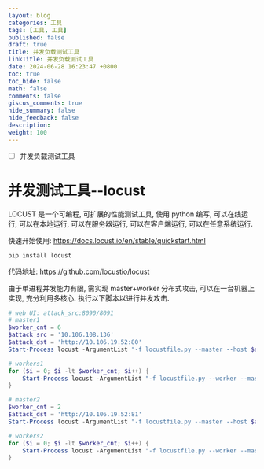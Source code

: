 ```yaml
---
layout: blog
categories: 工具
tags: [工具, 工具]
published: false
draft: true
title: 并发负载测试工具
linkTitle: 并发负载测试工具
date: 2024-06-28 16:23:47 +0800
toc: true
toc_hide: false
math: false
comments: false
giscus_comments: true
hide_summary: false
hide_feedback: false
description: 
weight: 100
---
```


- [ ] 并发负载测试工具

# 并发测试工具--locust

LOCUST 是一个可编程, 可扩展的性能测试工具, 使用 python 编写, 可以在线运行, 可以在本地运行, 可以在服务器运行, 可以在客户端运行, 可以在任意系统运行.

快速开始使用: <https://docs.locust.io/en/stable/quickstart.html>

```ps1
pip install locust
```

代码地址: <https://github.com/locustio/locust>

由于单进程并发能力有限, 需实现 master+worker 分布式攻击, 可以在一台机器上实现, 充分利用多核心.
执行以下脚本以进行并发攻击.

```ps1
# web UI: attack_src:8090/8091
# master1
$worker_cnt = 6
$attack_src = '10.106.108.136'
$attack_dst = 'http://10.106.19.52:80'
Start-Process locust -ArgumentList "-f locustfile.py --master --host $attack_dst --users 5000 --spawn-rate 1000 --run-time 3m --web-host 0.0.0.0 --web-port 8090 --expect-workers $worker_cnt --master-bind-host $attack_src --master-bind-port 5557 --autostart --autoquit 1"

# workers1
for ($i = 0; $i -lt $worker_cnt; $i++) {
    Start-Process locust -ArgumentList "-f locustfile.py --worker --master-host $attack_src --master-port 5557"
}

# master2
$worker_cnt = 2
$attack_dst = 'http://10.106.19.52:81'
Start-Process locust -ArgumentList "-f locustfile.py --master --host $attack_dst --users 2000 --spawn-rate 1000 --run-time 3m --web-host 0.0.0.0 --web-port 8091 --expect-workers $worker_cnt --master-bind-host $attack_src --master-bind-port 5558 --autostart --autoquit 1"

# workers2
for ($i = 0; $i -lt $worker_cnt; $i++) {
    Start-Process locust -ArgumentList "-f locustfile.py --worker --master-host $attack_src --master-port 5558"
}
```
